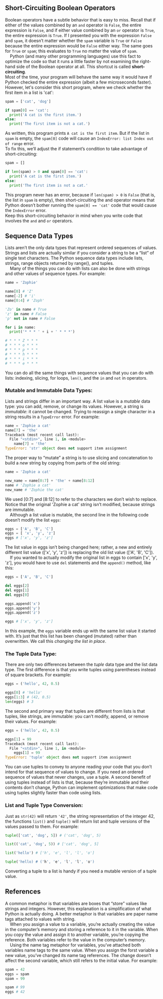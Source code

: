 ##  Short-Circuiting Boolean Operators
Boolean operators have a subtle behavior that is easy to miss. Recall that if either of the values combined by an `and` operator is `False`, the entire expression is `False`, and if either value combined by an `or` operator is `True`, the entire expression is `True`. If I presented you with the expression `False` and `spam`, it doesn’t matter whether the `spam` variable is `True` or `False` because the entire expression would be `False` either way. The same goes for `True` or `spam`; this evaluates to `True` no matter the value of `spam`.  
&nbsp;&nbsp;&nbsp;&nbsp;Python (and many other programming languages) use this fact to optimize the code so that it runs a little faster by not examining the right-hand side of the Boolean operator at all. This shortcut is called **short-circuiting**.  
Most of the time, your program will behave the same way it would have if Python checked the entire expression (albeit a few microseconds faster). However, let's consider this short program, where we check whether the first item in a list is 'cat':
```python
spam = ['cat', 'dog']

if spam[0] == 'cat':
  print('A cat is the first item.')
else:
  print('The first item is not a cat.')
```
As written, this program prints `A cat is the first item`. But if the list in `spam` is empty, the `spam[0]` code will cause an `IndexError: list Index out of range` error.  
To fix this, we’ll adjust the if statement’s condition to take advantage of short-circuiting:
```python
spam = []

if len(spam) > 0 and spam[0] == 'cat':
  print('A cat is the first item.')
else:
  print('The first item is not a cat.'
```
This program never has an error, because if `len(spam) > 0` is `False` (that is, the list in `spam` is empty), then short-circuiting the and operator means that Python doesn’t bother running the `spam[0] == 'cat'` code that would cause the `IndexError` error.  
Keep this short-circuiting behavior in mind when you write code that involves the `and` and `or` operators.

## Sequence Data Types
Lists aren’t the only data types that represent ordered sequences of values. Strings and lists are actually similar if you consider a string to be a “list” of single text characters. The Python sequence data types include lists, strings, range objects returned by range(), and tuples.  
&nbsp;&nbsp;&nbsp;&nbsp;Many of the things you can do with lists can also be done with strings and other values of sequence types. For example:
```python
name = 'Zophie'

name[0] # 'Z'
name[-2] # 'i'
name[0:4] # 'Zoph'

'Zo' in name # True
'z' in name # False
'p' not in name # False

for i in name:
  print('* * * ' + i + ' * * *')

# * * * Z * * *
# * * * o * * *
# * * * p * * *
# * * * h * * *
# * * * i * * *
# * * * e * * *
```
You can do all the same things with sequence values that you can do with lists: indexing, slicing, for loops, `len()`, and the  `in` and  `not` in operators.

###  Mutable and Immutable Data Types:
Lists and strings differ in an important way. A list value is a *mutable* data type: you can add, remove, or change its values. However, a string is *immutable*: it cannot be changed. Trying to reassign a single character in a string results in a `TypeError` error. For example:
```python
name = 'Zophie a cat'
name[7] = 'the'
Traceback (most recent call last):
  File "<stdin>", line 1, in <module>
    name[7] = 'the'
TypeError: 'str' object does not support item assignment
```
The proper way to “mutate” a string is to use slicing and concatenation to build a *new* string by copying from parts of the old string:
```python
name = 'Zophie a cat'

new_name = name[0:7] + 'the' + name[8:12]
name # 'Zophie a cat'
new_name # 'Zophie the cat'
```
We used [0:7] and [8:12] to refer to the characters we don’t wish to replace. Notice that the original 'Zophie a cat' string isn’t modified, because strings are immutable.  
&nbsp;&nbsp;&nbsp;&nbsp;Although a list value is mutable, the second line in the following code doesn’t modify the list `eggs`:
```python
eggs = ['A', 'B', 'C']
eggs = [ 'x', 'y', 'z']
eggs # ['x', 'y', 'z']
```
The list value in eggs isn’t being changed here; rather, a new and entirely different list value (['x', 'y', 'z']) is replacing the old list value (['A', 'B', 'C']).  
&nbsp;&nbsp;&nbsp;&nbsp;If you wanted to actually modify the original list in eggs to contain ['x', 'y', 'z'], you would have to use `del` statements and the `append()` method, like this:
```python
eggs = ['A', 'B', 'C']

del eggs[2]
del eggs[1]
del eggs[0]

eggs.append('x')
eggs.append('y')
eggs.append('z')

eggs # ['x', 'y', 'z']
```
In this example, the `eggs` variable ends up with the same list value it started with. It’s just that this list has been changed (mutated) rather than overwritten. We call this *changing the list in place*.

### The Tuple Data Type:
There are only two differences between the *tuple* data type and the list data type. The first difference is that you write tuples using parentheses instead of square brackets. For example:
```python
eggs = ('hello', 42, 0.5)

eggs[0] # 'hello'
eggs[1:3] # (42, 0.5)
len(eggs) # 3
```
The second and primary way that tuples are different from lists is that tuples, like strings, are immutable: you can’t modify, append, or remove their values. For example:
```python
eggs = ('hello', 42, 0.5)

eggs[1] = 99
Traceback (most recent call last):
  File "<stdin>", line 1, in <module>
    eggs[1] = 99
TypeError: 'tuple' object does not support item assignment
```
You can use tuples to convey to anyone reading your code that you don’t intend for that sequence of values to change. If you need an ordered sequence of values that never changes, use a tuple. A second benefit of using tuples instead of lists is that, because they’re immutable and their contents don’t change, Python can implement optimizations that make code using tuples slightly faster than code using lists.

### List and Tuple Type Conversion:
Just as `str(42)` will return `'42'`, the string representation of the integer 42, the functions  `list()` and `tuple()` will return list and tuple versions of the values passed to them. For example:
```python
tuple(['cat', 'dog', 5]) # ('cat', 'dog', 5)

list(('cat', 'dog', 5)) # ['cat', 'dog', 5]

list('hello') # ['h', 'e', 'l', 'l', 'o']

tuple('hello) # ('h', 'e', 'l', 'l', 'o')
```
Converting a tuple to a list is handy if you need a mutable version of a tuple value.

## References
A common metaphor is that variables are boxes that “store” values like strings and integers. However, this explanation is a simplification of what Python is actually doing. A better metaphor is that variables are paper name tags attached to values with string.  
&nbsp;&nbsp;&nbsp;&nbsp;When you assign a value to a variable, you’re actually creating the value in the computer’s memory and storing a reference to it in the variable. When you copy the value and assign it to another variable, you’re copying the reference. Both variables refer to the value in the computer’s memory.  
&nbsp;&nbsp;&nbsp;&nbsp;Using the name tag metaphor for variables, you’ve attached both variables name tags to the same 
value. When you assign the forst variable a new value, you’ve changed its name tag references. The change doesn’t affect the second variable, which still refers to the initial value. For example:
```python
spam = 42
eggs = spam
spam = 99

spam # 99
eggs # 42
```
